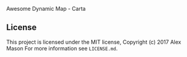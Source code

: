 Awesome Dynamic Map - Carta

## License

This project is licensed under the MIT license, Copyright (c) 2017 Alex Mason
For more information see `LICENSE.md`.
